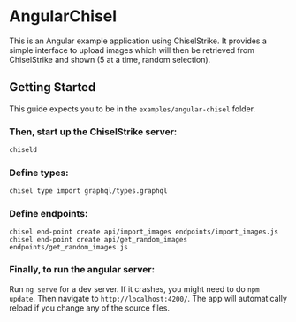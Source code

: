 # AngularChisel

This is an Angular example application using ChiselStrike. It provides a simple interface to upload images which will then be retrieved from ChiselStrike and shown (5 at a time, random selection).

## Getting Started

This guide expects you to be in the `examples/angular-chisel` folder. 

### Then, start up the ChiselStrike server:

```bash
chiseld
```

### Define types:

```bash
chisel type import graphql/types.graphql
```

### Define endpoints:

```
chisel end-point create api/import_images endpoints/import_images.js
chisel end-point create api/get_random_images endpoints/get_random_images.js
```

### Finally, to run the angular server:

Run `ng serve` for a dev server. If it crashes, you might need to do `npm update`. Then navigate to `http://localhost:4200/`. The app will automatically reload if you change any of the source files. 
